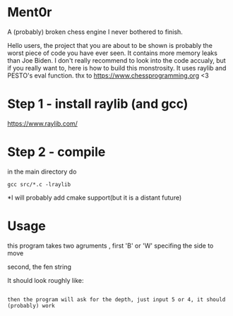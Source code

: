 # Ment0r
A (probably) broken chess engine I never bothered to finish.

Hello users, the project that you are about to be shown is probably the worst piece of code you have ever seen.
It contains more memory leaks than Joe Biden.
I don't really recommend to look into the code accualy, but if you really want to, here is how to build this monstrosity.
It uses raylib and PESTO's eval function. thx to https://www.chessprogramming.org <3

# Step 1 - install raylib (and gcc)
https://www.raylib.com/
# Step 2 - compile
in the main directory do

```gcc src/*.c -lraylib```

*I will probably add cmake support(but it is a distant future)

# Usage
this program takes two agruments , first 'B' or 'W' specifing the side to move

second, the fen string

It should look roughly like:

```./your_binary [move] [fen string]

then the program will ask for the depth, just input 5 or 4, it should (probably) work

